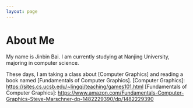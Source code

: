 ```yaml
---
layout: page
---
```


# About Me

<!-- <img src="/images/jasonansel4.jpg" class="floatpic" width="200" height="300"> -->
My name is Jinbin Bai.  I am currently studying at Nanjing University, majoring in computer science.

These days, I am taking a class about [Computer Graphics] and reading a book named [Fundamentals of Computer Graphics].
[Computer Graphics]: https://sites.cs.ucsb.edu/~lingqi/teaching/games101.html
[Fundamentals of Computer Graphics]: https://www.amazon.com/Fundamentals-Computer-Graphics-Steve-Marschner-dp-1482229390/dp/1482229390

<!-- I am currently working on PyTorch Compilers
at Facebook.

Before Facebook, I was at GoDaddy helping build a deep learning platform
for predicting small business behavior and personalizing experiences across
the company.  I also created [GoDaddy Domain Appraisals], which uses neural
networks to predict the resale value of a domain name better than a human
expert.  I joined GoDaddy in 2013 as part of the [acquisition] of the startup
[Locu], which I joined in 2011 while I was simultaneously getting my Ph.D. at
[MIT][MIT] [CSAIL].

I did my Ph.D. dissertation in the [Commit] group lead by  [Saman Amarasinghe].
I started the [OpenTuner] project, an extensible framework for program
autotuning.  I also created the [PetaBricks] programming language, a language
that incorporates algorithmic choices to allow an integrated autotuner to
explore search spaces of program implementations.  As an undergraduate, I did
research with [Gene Cooperman] and helped create [DMTCP], a user-level
distributed checkpoint/restart system.

[GoDaddy Domain Appraisals]: https://www.godaddy.com/engineering/2019/07/26/domain-name-valuation/
[acquisition]: http://allthingsd.com/20130819/godaddy-acquires-merchant-finder-startup-locu-for-70-million/
[CSAIL]: http://www.csail.mit.edu/
[DMTCP]: http://dmtcp.sourceforge.net/
[Gene Cooperman]: http://www.ccs.neu.edu/home/gene/
[Locu]: http://locu.com/
[MIT]: http://www.mit.edu/
[OpenTuner]: http://opentuner.org/
[PetaBricks]: http://projects.csail.mit.edu/petabricks/
[Commit]: http://groups.csail.mit.edu/commit/
[Saman Amarasinghe]: http://people.csail.mit.edu/saman/ -->

